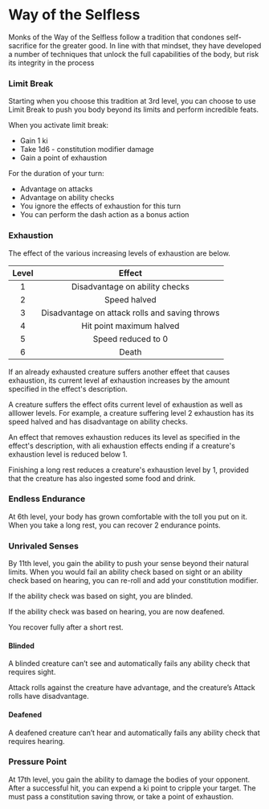 # Way of the Selfless

Monks of the Way of the Selfless follow a tradition that condones self-sacrifice for the greater good. In line with that mindset, they have developed a number of techniques that unlock the full capabilities of the body, but risk its integrity in the process

### Limit Break

Starting when you choose this tradition at 3rd level, you can choose to use Limit Break to push you body beyond its limits and perform incredible feats.

When you activate limit break:
- Gain 1 ki
- Take 1d6 - constitution modifier damage
- Gain a point of exhaustion

For the duration of your turn:
- Advantage on attacks
- Advantage on ability checks
- You ignore the effects of exhaustion for this turn
- You can perform the dash action as a bonus action

### Exhaustion

The effect of the various increasing levels of exhaustion are below.

| Level | Effect |
| :-: | :-: |
| 1 | Disadvantage on ability checks |
| 2 | Speed halved |
| 3 | Disadvantage on attack rolls and saving throws |
| 4 | Hit point maximum halved |
| 5 | Speed reduced to 0 |
| 6 | Death |

If an already exhausted creature suffers another effeet that causes exhaustion, its current level af exhaustion increases by the amount specified in the effect's description. 

A creature suffers the effect ofits current level of exhaustion as well as alllower levels. For example, a creature suffering level 2 exhaustion has its speed halved and has disadvantage on ability checks.

An effect that removes exhaustion reduces its level as specified in the effect's description, with ali exhaustion effects ending if a creature's exhaustion level is reduced below 1.

Finishing a long rest reduces a creature's exhaustion level by 1, provided that the creature has also ingested some food and drink.

### Endless Endurance

At 6th level, your body has grown comfortable with the toll you put on it. When you take a long rest, you can recover 2 endurance points.

### Unrivaled Senses

By 11th level, you gain the ability to push your sense beyond their natural limits. When you would fail an ability check based on sight or an ability check based on hearing, you can re-roll and add your constitution modifier.

If the ability check was based on sight, you are blinded.

If the ability check was based on hearing, you are now deafened.

You recover fully after a short rest.

#### Blinded

A blinded creature can’t see and automatically fails any ability check that requires sight.

Attack rolls against the creature have advantage, and the creature’s Attack rolls have disadvantage.

#### Deafened

A deafened creature can’t hear and automatically fails any ability check that requires hearing.

### Pressure Point

At 17th level, you gain the ability to damage the bodies of your opponent. After a successful hit, you can expend a ki point to cripple your target. The must pass a constitution saving throw, or take a point of exhaustion.